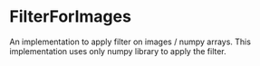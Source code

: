 # FilterForImages
An implementation to apply filter on images / numpy arrays. This implementation uses only numpy library to apply the filter.
